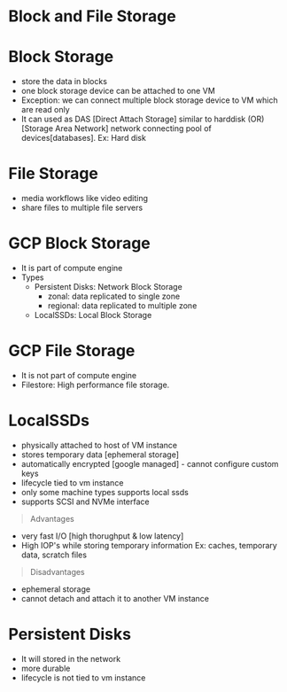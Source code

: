 # Block and File Storage

# Block Storage
- store the data in blocks
- one block storage device can be attached to one VM
- Exception: we can connect multiple block storage device to VM which are read only
- It can used as DAS [Direct Attach Storage] similar to harddisk (OR) [Storage Area Network] network connecting pool of devices[databases]. 
Ex: Hard disk

# File Storage
- media workflows like video editing
- share files to multiple file servers

# GCP Block Storage
- It is part of compute engine
- Types
  - Persistent Disks: Network Block Storage
    - zonal: data replicated to single zone
    - regional: data replicated to multiple zone
  - LocalSSDs: Local Block Storage

# GCP File Storage
- It is not part of compute engine
- Filestore: High performance file storage. 

# LocalSSDs
- physically attached to host of VM instance
- stores temporary data [ephemeral storage]
- automatically encrypted [google managed] - cannot configure custom keys
- lifecycle tied to vm instance
- only some machine types supports local ssds 
- supports SCSI and NVMe interface

> Advantages
- very fast I/O [high thorughput & low latency]
- High IOP's while storing temporary information
Ex: caches, temporary data, scratch files

> Disadvantages
- ephemeral storage
- cannot detach and attach it to another VM instance

# Persistent Disks
- It will stored in the network
- more durable
- lifecycle is not tied to vm instance
